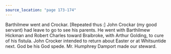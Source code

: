 ```yaml
---
source_location: "page 173-174"
---
```

Barthilmew went and Crockar. [Repeated thus :] John Crockar (my good servant)
had leave to go to see his parents. He went with Barthilmew Hickman and Robert
Charles toward Braibroke, with Arthur Golding, to cure of his fistula. John
Crocker intended to return about Easter or at Whitsuntide next. God be his
God spede. Mr. Humphrey Damport made our steward.
